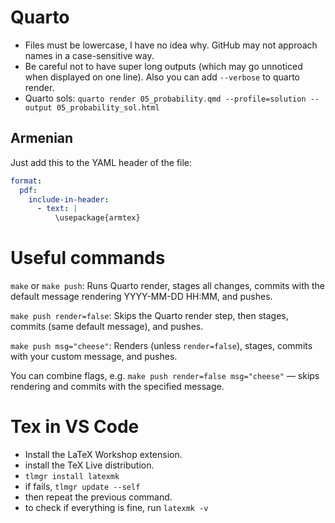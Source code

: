 # Quarto
- Files must be lowercase, I have no idea why. GitHub may not approach names in a case-sensitive way.
- Be careful not to have super long outputs (which may go unnoticed when displayed on one line). Also you can add `--verbose` to quarto render.
- Quarto sols: `quarto render 05_probability.qmd --profile=solution --output 05_probability_sol.html`

## Armenian
Just add this to the YAML header of the file:
```yaml
format:
  pdf:
    include-in-header:
      - text: |
          \usepackage{armtex}
```


# Useful commands
`make` or `make push`: Runs Quarto render, stages all changes, commits with the default message rendering YYYY-MM-DD HH:MM, and pushes.

`make push render=false`: Skips the Quarto render step, then stages, commits (same default message), and pushes.

`make push msg="cheese"`: Renders (unless `render=false`), stages, commits with your custom message, and pushes.

You can combine flags, e.g.
`make push render=false msg="cheese"` — skips rendering and commits with the specified message.

# Tex in VS Code
- Install the LaTeX Workshop extension.
- install the TeX Live distribution.
- `tlmgr install latexmk`
- if fails, `tlmgr update --self`
- then repeat the previous command.
- to check if everything is fine, run `latexmk -v`